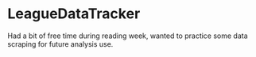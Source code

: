 # LeagueDataTracker
Had a bit of free time during reading week, wanted to practice some data scraping for future analysis use. 

